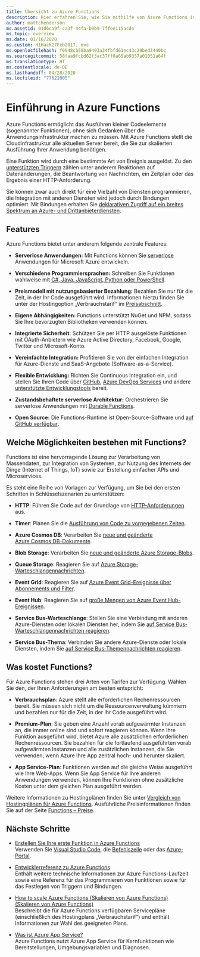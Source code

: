 ```yaml
---
title: Übersicht zu Azure Functions
description: Hier erfahren Sie, wie Sie mithilfe von Azure Functions in wenigen Minuten asynchrone Workloads optimieren.
author: mattchenderson
ms.assetid: 01d6ca9f-ca3f-44fa-b0b9-7ffee115acd4
ms.topic: overview
ms.date: 01/16/2020
ms.custom: H1Hack27Feb2017, mvc
ms.openlocfilehash: f0948cb58ba9403a34fbfd61ec43c29bed3440bc
ms.sourcegitcommit: 58faa9fcbd62f3ac37ff0a65ab9357a01051a64f
ms.translationtype: HT
ms.contentlocale: de-DE
ms.lasthandoff: 04/28/2020
ms.locfileid: "77621005"
---
```

# <a name="an-introduction-to-azure-functions"></a>Einführung in Azure Functions

Azure Functions ermöglicht das Ausführen kleiner Codeelemente (sogenannter Funktionen), ohne sich Gedanken über die Anwendungsinfrastruktur machen zu müssen. Mit Azure Functions stellt die Cloudinfrastruktur alle aktuellen Server bereit, die Sie zur skalierten Ausführung Ihrer Anwendung benötigen.

Eine Funktion wird durch eine bestimmte Art von Ereignis ausgelöst. Zu den [unterstützten Triggern](./functions-triggers-bindings.md) zählen unter anderem Reaktionen auf Datenänderungen, die Beantwortung von Nachrichten, ein Zeitplan oder das Ergebnis einer HTTP-Anforderung.

Sie können zwar auch direkt für eine Vielzahl von Diensten programmieren, die Integration mit anderen Diensten wird jedoch durch Bindungen optimiert. Mit Bindungen erhalten Sie [deklarativen Zugriff auf ein breites Spektrum an Azure- und Drittanbieterdiensten](./functions-triggers-bindings.md).

## <a name="features"></a>Features

Azure Functions bietet unter anderem folgende zentrale Features:

- **Serverlose Anwendungen:** Mit Functions können Sie [serverlose](https://azure.microsoft.com/solutions/serverless/) Anwendungen für Microsoft Azure entwickeln.

- **Verschiedene Programmiersprachen:** Schreiben Sie Funktionen wahlweise mit [C#, Java, JavaScript, Python oder PowerShell](supported-languages.md).

- **Preismodell mit nutzungsbasierter Bezahlung:** Bezahlen Sie nur für die Zeit, in der Ihr Code ausgeführt wird. Informationen hierzu finden Sie unter der Hostingoption „Verbrauchstarif“ im [Preisabschnitt](#pricing).  

- **Eigene Abhängigkeiten:** Functions unterstützt NuGet und NPM, sodass Sie Ihre bevorzugten Bibliotheken verwenden können.

- **Integrierte Sicherheit:** Schützen Sie per HTTP ausgelöste Funktionen mit OAuth-Anbietern wie Azure Active Directory, Facebook, Google, Twitter und Microsoft-Konto.

- **Vereinfachte Integration:** Profitieren Sie von der einfachen Integration für Azure-Dienste und SaaS-Angebote (Software-as-a-Service).

- **Flexible Entwicklung:** Richten Sie Continuous Integration ein, und stellen Sie Ihren Code über [GitHub](../app-service/scripts/cli-continuous-deployment-github.md), [Azure DevOps Services](../app-service/scripts/cli-continuous-deployment-vsts.md) und andere [unterstützte Entwicklungstools](../app-service/deploy-local-git.md) bereit.

- **Zustandsbehaftete serverlose Architektur:** Orchestrieren Sie serverlose Anwendungen mit [Durable Functions](durable/durable-functions-overview.md).

- **Open Source:** Die Functions-Runtime ist Open-Source-Software und [auf GitHub verfügbar](https://github.com/azure/azure-webjobs-sdk-script).

## <a name="what-can-i-do-with-functions"></a>Welche Möglichkeiten bestehen mit Functions?

Functions ist eine hervorragende Lösung zur Verarbeitung von Massendaten, zur Integration von Systemen, zur Nutzung des Internets der Dinge (Internet of Things, IoT) sowie zur Erstellung einfacher APIs und Microservices.

Es steht eine Reihe von Vorlagen zur Verfügung, um Sie bei den ersten Schritten in Schlüsselszenarien zu unterstützen:

- **HTTP**: Führen Sie Code auf der Grundlage von [HTTP-Anforderungen](functions-create-first-azure-function.md) aus.

- **Timer**: Planen Sie die [Ausführung von Code zu vorgegebenen Zeiten](./functions-create-scheduled-function.md).

- **Azure Cosmos DB**: Verarbeiten Sie [neue und geänderte Azure Cosmos DB-Dokumente](./functions-create-cosmos-db-triggered-function.md).

- **Blob Storage**: Verarbeiten Sie [neue und geänderte Azure Storage-Blobs](./functions-create-storage-blob-triggered-function.md).

- **Queue Storage**: Reagieren Sie auf [Azure Storage-Warteschlangennachrichten](./functions-create-storage-queue-triggered-function.md).

- **Event Grid**: Reagieren Sie auf [Azure Event Grid-Ereignisse über Abonnements und Filter](../event-grid/resize-images-on-storage-blob-upload-event.md).

- **Event Hub**: Reagieren Sie auf [große Mengen von Azure Event Hub-Ereignissen](./functions-bindings-event-hubs.md).

- **Service Bus-Warteschlange**: Stellen Sie eine Verbindung mit anderen Azure-Diensten oder lokalen Diensten her, indem Sie [auf Service Bus-Warteschlangennachrichten reagieren](./functions-bindings-service-bus.md).

- **Service Bus-Thema**: Verbinden Sie andere Azure-Dienste oder lokale Diensten, indem Sie [auf Service Bus-Themennachrichten reagieren](./functions-bindings-service-bus.md).

## <a name="how-much-does-functions-cost"></a><a name="pricing"></a>Was kostet Functions?

Für Azure Functions stehen drei Arten von Tarifen zur Verfügung. Wählen Sie den, der Ihren Anforderungen am besten entspricht:

- **Verbrauchsplan**: Azure stellt alle erforderlichen Rechenressourcen bereit. Sie müssen sich nicht um die Ressourcenverwaltung kümmern und bezahlen nur für die Zeit, in der Ihr Code ausgeführt wird.

- **Premium-Plan**: Sie geben eine Anzahl vorab aufgewärmter Instanzen an, die immer online sind und sofort reagieren können. Wenn Ihre Funktion ausgeführt wird, bietet Azure alle zusätzlichen erforderlichen Rechenressourcen. Sie bezahlen für die fortlaufend ausgeführten vorab aufgewärmten Instanzen und alle zusätzlichen Instanzen, die Sie verwenden, wenn Azure Ihre App zentral hoch- und herunter skaliert.

- **App Service-Plan**: Funktionen werden auf die gleiche Weise ausgeführt wie Ihre Web-Apps. Wenn Sie App Service für Ihre anderen Anwendungen verwenden, können Ihre Funktionen ohne zusätzliche Kosten unter dem gleichen Plan ausgeführt werden.

Weitere Informationen zu Hostingplänen finden Sie unter [Vergleich von Hostingplänen für Azure Functions](functions-scale.md). Ausführliche Preisinformationen finden Sie auf der Seite [Functions – Preise](https://azure.microsoft.com/pricing/details/functions/).

## <a name="next-steps"></a>Nächste Schritte

- [Erstellen Sie Ihre erste Funktion in Azure Functions](functions-create-first-function-vs-code.md)  
  Verwenden Sie [Visual Studio Code](functions-create-first-function-vs-code.md), die [Befehlszeile](functions-create-first-azure-function-azure-cli.md) oder das [Azure-Portal](functions-create-first-azure-function.md).

- [Entwicklerreferenz zu Azure Functions](functions-reference.md)  
   Enthält weitere technische Informationen zur Azure Functions-Laufzeit sowie eine Referenz für das Programmieren von Funktionen sowie für das Festlegen von Triggern und Bindungen.

- [How to scale Azure Functions (Skalieren von Azure Functions) (Skalieren von Azure Functions)](functions-scale.md)  
  Beschreibt die für Azure Functions verfügbaren Servicepläne (einschließlich des Hostingplans „Verbrauchstarif“) und enthält Informationen zur Wahl des geeigneten Plans.

- [Was ist Azure App Service?](../app-service/overview.md)  
  Azure Functions nutzt Azure App Service für Kernfunktionen wie Bereitstellungen, Umgebungsvariablen und Diagnosen.
